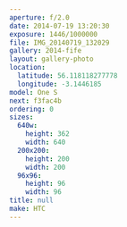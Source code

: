 ```yaml
---
aperture: f/2.0
date: 2014-07-19 13:20:30
exposure: 1446/1000000
file: IMG_20140719_132029
gallery: 2014-fife
layout: gallery-photo
location:
  latitude: 56.118118277778
  longitude: -3.1446185
model: One S
next: f3fac4b
ordering: 0
sizes:
  640w:
    height: 362
    width: 640
  200x200:
    height: 200
    width: 200
  96x96:
    height: 96
    width: 96
title: null
make: HTC
---
```

